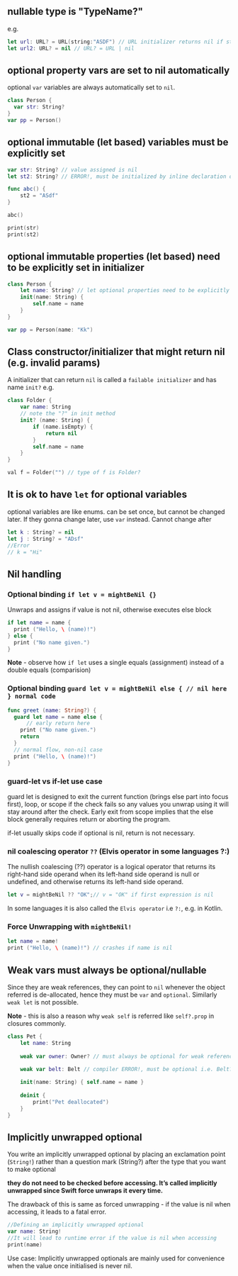 

## nullable type is "TypeName?"

e.g.
```swift
let url: URL? = URL(string:"ASDF") // URL initializer returns nil if string contains invalid chars
let url2: URL? = nil // URL? = URL | nil
```

## optional property vars are set to nil automatically 
optional `var` variables are always automatically set to `nil`.

```swift
class Person {
  var str: String?
}
var pp = Person()
```

## optional immutable (let based) variables must be explicitly set

```swift
var str: String? // value assigned is nil
let st2: String? // ERROR!, must be initialized by inline declaration or initializer!

func abc() {
    st2 = "ASdf"
}

abc()

print(str)
print(st2)
```

## optional immutable properties (let based) need to be explicitly set in initializer

```swift
class Person {
    let name: String? // let optional properties need to be explicitly given a value
    init(name: String) {
        self.name = name
    }
}

var pp = Person(name: "Kk")
```

## Class constructor/initializer that might return nil (e.g. invalid params)

A initializer that can return `nil` is called a `failable initializer` and has name `init?`
e.g.
```swift
class Folder {
    var name: String
    // note the "?" in init method
    init? (name: String) {
        if (name.isEmpty) {
            return nil
        }
        self.name = name
    }
}

val f = Folder("") // type of f is Folder?
```

## It is ok to have `let` for optional variables

optional variables are like enums. can be set once, but cannot be changed later. If they gonna change later, use `var` instead.
Cannot change after 
```swift
let k : String? = nil
let j : String? = "ADsf"
//Error
// k = "Hi"
```

## Nil handling

### Optional binding `if let v = mightBeNil {}`

Unwraps and assigns if value is not nil, otherwise executes else block

```swift
if let name = name {
  print ("Hello, \ (name)!")
} else {
  print ("No name given.")
}
```

**Note** - observe how `if let` uses a single equals (assignment) instead of a double equals (comparision)

### Optional binding `guard let v = mightBeNil else { // nil here } normal code`

```swift
func greet (name: String?) {
  guard let name = name else {
      // early return here
    print ("No name given.")
    return
  }
  // normal flow, non-nil case
  print ("Hello, \ (name)!")
}
```

### guard-let vs if-let use case

guard let is designed to exit the current function (brings else part into focus first), loop, or scope if the check fails so any values you unwrap using it will stay around after the check.
Early exit from scope implies that the else block generally requires return or aborting the program.

if-let usually skips code if optional is nil, return is not necessary. 


### nil coalescing operator `??` (Elvis operator in some languages ?:)

The nullish coalescing (??) operator is a logical operator that returns its right-hand side operand when its left-hand side operand is null or undefined, and otherwise returns its left-hand side operand.

```swift
let v = mightBeNil ?? "OK";// v = "OK" if first expression is nil
```

In some languages it is also called the `Elvis operator` i.e `?:`, e.g. in Kotlin.

### Force Unwrapping with `mightBeNil!` 

```swift
let name = name!
print ("Hello, \ (name)!") // crashes if name is nil
```


## Weak vars must always be optional/nullable

Since they are weak references, they can point to `nil` whenever the object referred is de-allocated, hence they must be `var` and `optional`. Similarly `weak let` is not possible. 

**Note**  - this is also a reason why `weak self` is referred like `self?.prop` in closures commonly.

```swift
class Pet {
    let name: String
    
    weak var owner: Owner? // must always be optional for weak references
    
    weak var belt: Belt // compiler ERROR!, must be optional i.e. Belt? in type

    init(name: String) { self.name = name }
    
    deinit {
        print("Pet deallocated")
    }
}
```

## Implicitly unwrapped optional

You write an implicitly unwrapped optional by placing an exclamation point (`String!`) rather than a question mark (String?) after the type that you want to make optional

**they do not need to be checked before accessing. It’s called implicitly unwrapped since Swift force unwraps it every time.**

The drawback of this is same as forced unwrapping - if the value is nil when accessing, it leads to a fatal error.

```swift
//Defining an implicitly unwrapped optional
var name: String!
//It will lead to runtime error if the value is nil when accessing
print(name) 
```

Use case: Implicitly unwrapped optionals are mainly used for convenience when the value once initialised is never nil.

